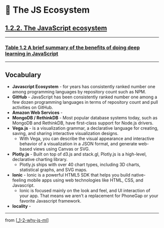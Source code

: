 # 🌱 The JS Ecosystem

## [**1.2.2.** The JavaScript ecosystem](https://livebook.manning.com/book/deep-learning-with-javascript/chapter-1/132)

---

### [**Table 1.2** A brief summary of the benefits of doing deep learning in JavaScript]()

---

## **Vocabulary**

- **Javascript Ecosystem** - for years has consistently ranked number one among programming languages by repository count such as NPM.
- **GitHub** - JavaScript has been consistently ranked number one among a few dozen programming languages in terms of repository count and pull activities on GitHub.
- **Amazon Web Services** -
- **MongoDB / RethinkDB** - Most popular database systems today, such as MongoDB and RethinkDB, have first-class support for Node.js drivers.
- **Vega.js** - is a visualization grammar, a declarative language for creating, saving, and sharing interactive visualization designs.
  - With Vega, you can describe the visual appearance and interactive behavior of a visualization in a JSON format, and generate web-based views using Canvas or SVG.
- **Plotly.js** - Built on top of d3.js and stack.gl, Plotly.js is a high-level, declarative charting library.
  - Plotly.js ships with over 40 chart types, including 3D charts, statistical graphs, and SVG maps.
- **Ionic** - Ionic is a powerful HTML5 SDK that helps you build native-feeling mobile apps using web technologies like HTML, CSS, and Javascript.
  - Ionic is focused mainly on the look and feel, and UI interaction of your app. That means we aren't a replacement for PhoneGap or your favorite Javascript framework.
- **locality** -

---

from [[_1-2-why-js-ml]]

[//begin]: # "Autogenerated link references for markdown compatibility"
[_1-2-why-js-ml]: _1-2-why-js-ml.md "🌱 1.2. Why JS with ML?"
[//end]: # "Autogenerated link references"